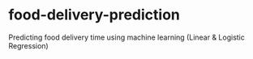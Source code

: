 # food-delivery-prediction
Predicting food delivery time using machine learning (Linear &amp; Logistic Regression)

